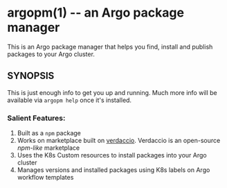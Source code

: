 # argopm(1) -- an Argo package manager

This is an Argo package manager that helps you find, install and publish packages to your Argo cluster.

## SYNOPSIS
This is just enough info to get you up and running.
Much more info will be available via `argopm help` once it's installed.

### Salient Features:
1. Built as a `npm` package
2. Works on marketplace built on [verdaccio](https://verdaccio.org). Verdaccio is an open-source _npm-like_ marketplace
3. Uses the K8s Custom resources to install packages into your Argo cluster
4. Manages versions and installed packages using K8s labels on Argo workflow templates
